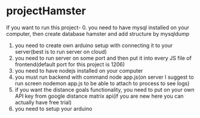 # projectHamster

If you want to run this project-
0. you need to have mysql installed on your computer, then create database hamster and add structure by mysqldump
1. you need to create own arduino setup with connecting it to your server(best is to run server on cloud)
2. you need to run server on some port and then put it into every JS file of frontend(default port for this project is 1206)
3. you need to have nodejs installed on your computer
4. you must run backend with command node app.js(on server I suggest to run screen nodemon app.js to be able to attach to process to see logs)
5. if you want the distance goals functionality, you need to put on your own API key from google distance matrix api(if you are new here you can actually have free trial)
6. you need to setup your arduino 

